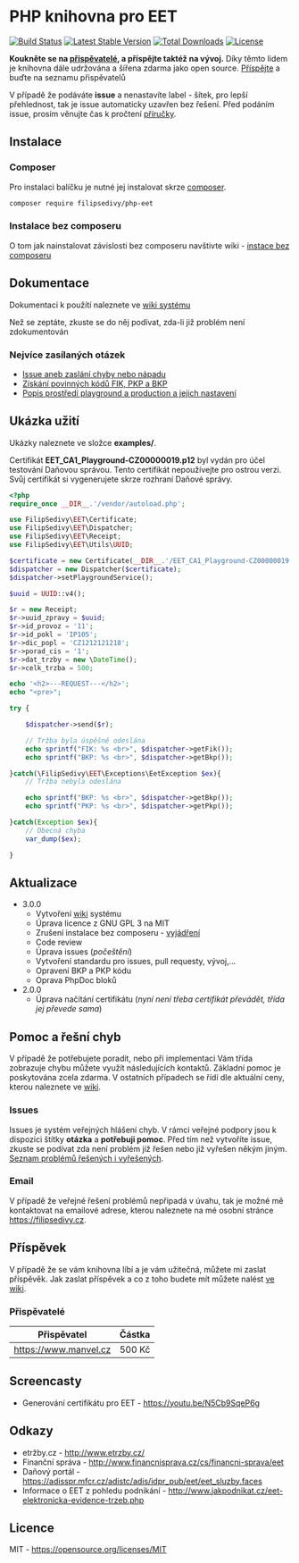 # PHP knihovna pro EET

[![Build Status](https://travis-ci.org/filipsedivy/PHP-EET.svg?branch=master)](https://travis-ci.org/filipsedivy/PHP-EET) [![Latest Stable Version](https://poser.pugx.org/filipsedivy/php-eet/v/stable)](https://packagist.org/packages/filipsedivy/php-eet) [![Total Downloads](https://poser.pugx.org/filipsedivy/php-eet/downloads)](https://packagist.org/packages/filipsedivy/php-eet) [![License](https://img.shields.io/badge/license-MIT-blue.svg)](https://packagist.org/packages/filipsedivy/php-eet)

**Koukněte se na [přispěvatelé](#př%C3%ADspěvek), a příspějte taktéž na vývoj.** Díky těmto lidem je knihovna dále udržována a šířena zdarma jako open source.
[Příspějte](https://github.com/filipsedivy/PHP-EET/wiki/Zaslán%C3%AD-př%C3%ADspěvku) a buďte na seznamu přispěvatelů

V případě že podáváte **issue** a nenastavíte label - šítek, pro lepší přehlednost, tak je issue automaticky uzavřen bez řešení.
Před podáním issue, prosím věnujte čas k pročtení [příručky](https://github.com/filipsedivy/PHP-EET/wiki/Issue-aneb-zaslán%C3%AD-chyby-nebo-nápadu).

## Instalace

### Composer

Pro instalaci balíčku je nutné jej instalovat skrze [composer](https://getcomposer.org/).

```bash
composer require filipsedivy/php-eet
```

### Instalace bez composeru

O tom jak nainstalovat závislosti bez composeru navštivte wiki - [instace bez composeru](https://github.com/filipsedivy/PHP-EET/wiki/Instalace-bez-composeru-pomoc%C3%AD-souboru)

## Dokumentace

Dokumentaci k použítí naleznete ve [wiki systému](https://github.com/filipsedivy/PHP-EET/wiki)

Než se zeptáte, zkuste se do něj podívat, zda-li již problém není zdokumentován


### Nejvíce zasílaných otázek
* [Issue aneb zaslání chyby nebo nápadu](https://github.com/filipsedivy/PHP-EET/wiki/Issue-aneb-zaslán%C3%AD-chyby-nebo-nápadu)
* [Získání povinných kódů FIK, PKP a BKP](https://github.com/filipsedivy/PHP-EET/wiki/Z%C3%ADskán%C3%AD-BKP,-PKP-a-FIK-kódu)
* [Popis prostředí playground a production a jejich nastavení](https://github.com/filipsedivy/PHP-EET/wiki/Práce-a-popis-prostřed%C3%AD)

## Ukázka užití

Ukázky naleznete ve složce **examples/**.

Certifikát **EET_CA1_Playground-CZ00000019.p12** byl vydán pro účel testování Daňovou správou. Tento certifikát nepoužívejte pro ostrou verzi. Svůj certifikát si vygenerujete skrze rozhraní Daňové správy.

```php
<?php
require_once __DIR__.'/vendor/autoload.php';

use FilipSedivy\EET\Certificate;
use FilipSedivy\EET\Dispatcher;
use FilipSedivy\EET\Receipt;
use FilipSedivy\EET\Utils\UUID;

$certificate = new Certificate(__DIR__.'/EET_CA1_Playground-CZ00000019.p12', 'eet');
$dispatcher = new Dispatcher($certificate);
$dispatcher->setPlaygroundService();

$uuid = UUID::v4();

$r = new Receipt;
$r->uuid_zpravy = $uuid;
$r->id_provoz = '11';
$r->id_pokl = 'IP105';
$r->dic_popl = 'CZ1212121218';
$r->porad_cis = '1';
$r->dat_trzby = new \DateTime();
$r->celk_trzba = 500;

echo '<h2>---REQUEST---</h2>';
echo "<pre>";

try {

    $dispatcher->send($r);

    // Tržba byla úspěšně odeslána
    echo sprintf("FIK: %s <br>", $dispatcher->getFik());
    echo sprintf("BKP: %s <br>", $dispatcher->getBkp());

}catch(\FilipSedivy\EET\Exceptions\EetException $ex){
    // Tržba nebyla odeslána

    echo sprintf("BKP: %s <br>", $dispatcher->getBkp());
    echo sprintf("PKP: %s <br>", $dispatcher->getPkp());

}catch(Exception $ex){
    // Obecná chyba
    var_dump($ex);

}
```

## Aktualizace

- 3.0.0
  - Vytvoření [wiki](https://github.com/filipsedivy/PHP-EET/wiki) systému  
  - Úprava licence z GNU GPL 3 na MIT
  - Zrušení instalace bez composeru - [vyjádření](https://github.com/filipsedivy/PHP-EET/wiki/Pro%C4%8D-byla-zru%C5%A1ena-mo%C5%BEnost-instalace-bez-composeru%3F)
  - Code review
  - Úprava issues (_počeštění_)
  - Vytvoření standardu pro issues, pull requesty, vývoj,...
  - Opravení BKP a PKP kódu
  - Oprava PhpDoc bloků
- 2.0.0
  - Úprava načítání certifikátu (*nyní není třeba certifikát převádět, třída jej převede sama*)

## Pomoc a řešní chyb
V případě že potřebujete poradit, nebo při implementaci Vám třída zobrazuje chybu můžete využít následujících kontaktů.
Základní pomoc je poskytována zcela zdarma. V ostatních případech se řídí dle aktuální ceny, kterou naleznete ve [wiki](https://github.com/filipsedivy/PHP-EET/wiki/Zasl%C3%A1n%C3%AD-p%C5%99%C3%ADsp%C4%9Bvku#co-z-toho-nebudu-m%C3%ADt).

### Issues
Issues je systém veřejných hlášení chyb. V rámci veřejné podpory jsou k dispozici štítky **otázka** a **potřebuji pomoc**.
Před tím než vytvoříte issue, zkuste se podívat zda není problém již řešen nebo již vyřešen někým jiným. [Seznam problémů řešených i vyřešených](https://github.com/filipsedivy/PHP-EET/issues?q=label%3Aot%C3%A1zka+label%3A%22pot%C5%99ebuji+pomoc%22).

### Email
V případě že veřejné řešení problémů nepřipadá v úvahu, tak je možné mě kontaktovat na emailové adrese, kterou naleznete na mé osobní stránce https://filipsedivy.cz.

## Příspěvek
V případě že se vám knihovna líbí a je vám užitečná, můžete mi zaslat příspěvěk. Jak zaslat příspěvek a co z toho budete mít můžete nalést [ve wiki](https://github.com/filipsedivy/PHP-EET/wiki/Zasl%C3%A1n%C3%AD-p%C5%99%C3%ADsp%C4%9Bvku).

### Přispěvatelé
| Přispěvatel | Částka |
|-------------|--------|
| https://www.manvel.cz | 500 Kč |

## Screencasty

- Generování certifikátu pro EET - https://youtu.be/N5Cb9SqeP6g

## Odkazy
- etržby.cz - http://www.etrzby.cz/
- Finanční správa - http://www.financnisprava.cz/cs/financni-sprava/eet
- Daňový portál - https://adisspr.mfcr.cz/adistc/adis/idpr_pub/eet/eet_sluzby.faces
- Informace o EET z pohledu podnikání - http://www.jakpodnikat.cz/eet-elektronicka-evidence-trzeb.php

## Licence
MIT - https://opensource.org/licenses/MIT
